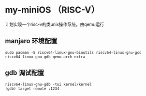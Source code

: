 # my-miniOS （RISC-V）

计划实现一个risc-v的类unix操作系统，由qemu运行

## manjaro 环境配置
```
sudo pacman -S riscv64-linux-gnu-binutils riscv64-linux-gnu-gcc riscv64-linux-gnu-gdb qemu-arch-extra
```

## gdb 调试配置
```
riscv64-linux-gnu-gdb -tui kernel/kernel
(gdb) target remote :1234
```
